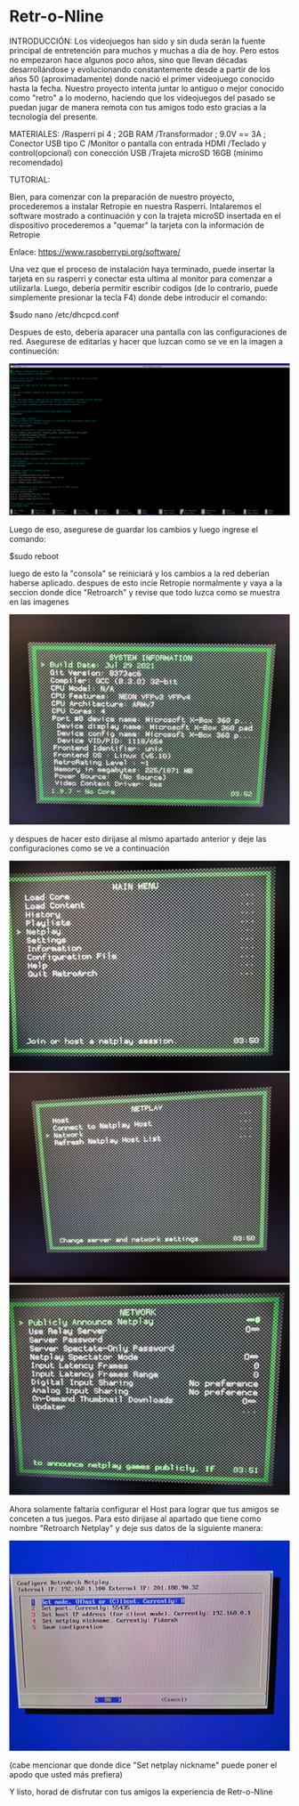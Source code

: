 # Retr-o-Nline

INTRODUCCIÓN:
Los videojuegos han sido y sin duda serán la fuente principal de entretención para muchos y muchas a día de hoy. Pero estos no empezaron hace algunos poco años, sino que
llevan décadas desarrollándose y evolucionando constantemente desde a partir de los años 50 (aproximadamente) donde nació el primer videojuego conocido hasta la fecha.
Nuestro proyecto intenta juntar lo antiguo o mejor conocido como "retro" a lo moderno, haciendo que los videojuegos del pasado se puedan jugar de manera remota con tus
amigos todo esto gracias a la tecnología del presente.

MATERIALES:
/Rasperri pi 4 ; 2GB RAM
/Transformador ; 9.0V == 3A ; Conector USB tipo C
/Monitor o pantalla con entrada HDMI
/Teclado y control(opcional) con conección USB
/Trajeta microSD 16GB (mínimo recomendado)

TUTORIAL:

Bien, para comenzar con la preparación de nuestro proyecto, procederemos a instalar Retropie en nuestra Rasperri. Intalaremos el software mostrado a continuación y con la
trajeta microSD insertada en el dispositivo procederemos a "quemar" la tarjeta con la información de Retropie

Enlace:
https://www.raspberrypi.org/software/

Una vez que el proceso de instalación haya terminado, puede insertar la tarjeta en su rasperri y conectar esta ultima al monitor para comenzar a utilizarla.
Luego, debería permitir escribir codigos (de lo contrario, puede simplemente presionar la tecla F4) donde debe introducir el comando:

$sudo nano /etc/dhcpcd.conf

Despues de esto, debería aparacer una pantalla con las configuraciones de red. Asegurese de editarlas y hacer que luzcan como se ve en la imagen a continueción:

![](RedConfig.png)

Luego de eso, asegurese de guardar los cambios y luego ingrese el comando: 

$sudo reboot

luego de esto la "consola" se reiniciará y los cambios a la red deberían haberse aplicado.
despues de esto incie Retropie normalmente y vaya a la seccion donde dice "Retroarch" y revise que todo luzca como se muestra en las imagenes

![](EmuladorConfig.jpg)

y despues de hacer esto dirijase al mismo apartado anterior y deje las configuraciones como se ve a continuación

![](NetplayConfig3.jpg)
![](NetplayConfig.jpg)
![](NetplayConfig2.jpg)

Ahora solamente faltaría configurar el Host para lograr que tus amigos se conceten a tus juegos.
Para esto dirijase al apartado que tiene como nombre "Retroarch Netplay" y deje sus datos de la siguiente manera:

![](DatosHost.jpg)

(cabe mencionar que donde dice "Set netplay nickname" puede poner el apodo que usted más prefiera)

Y listo, horad de disfrutar con tus amigos la experiencia de Retr-o-Nline
